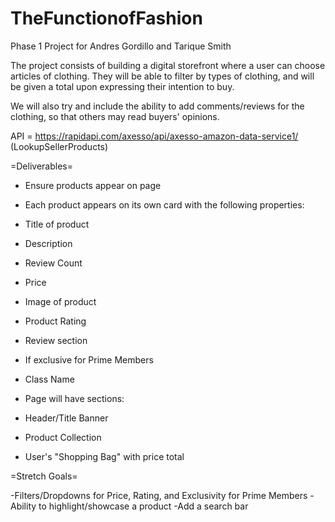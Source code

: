 # TheFunctionofFashion
Phase 1 Project for Andres Gordillo and Tarique Smith 

The project consists of building a digital storefront where a user can choose articles of clothing. They will be able to filter by types of clothing, and will be given a total upon expressing their intention to buy. 

We will also try and include the ability to add comments/reviews for the clothing, so that others may read buyers' opinions. 

API = https://rapidapi.com/axesso/api/axesso-amazon-data-service1/ (LookupSellerProducts)

=Deliverables=

- Ensure products appear on page
- Each product appears on its own card with the following properties: 
-   Title of product
-   Description
-   Review Count
-   Price
-   Image of product
-   Product Rating
-   Review section
-   If exclusive for Prime Members
-   Class Name

- Page will have sections: 
-  Header/Title Banner
-  Product Collection
-  User's "Shopping Bag" with price total

=Stretch Goals= 

-Filters/Dropdowns for Price, Rating, and Exclusivity for Prime Members
-Ability to highlight/showcase a product
-Add a search bar 
